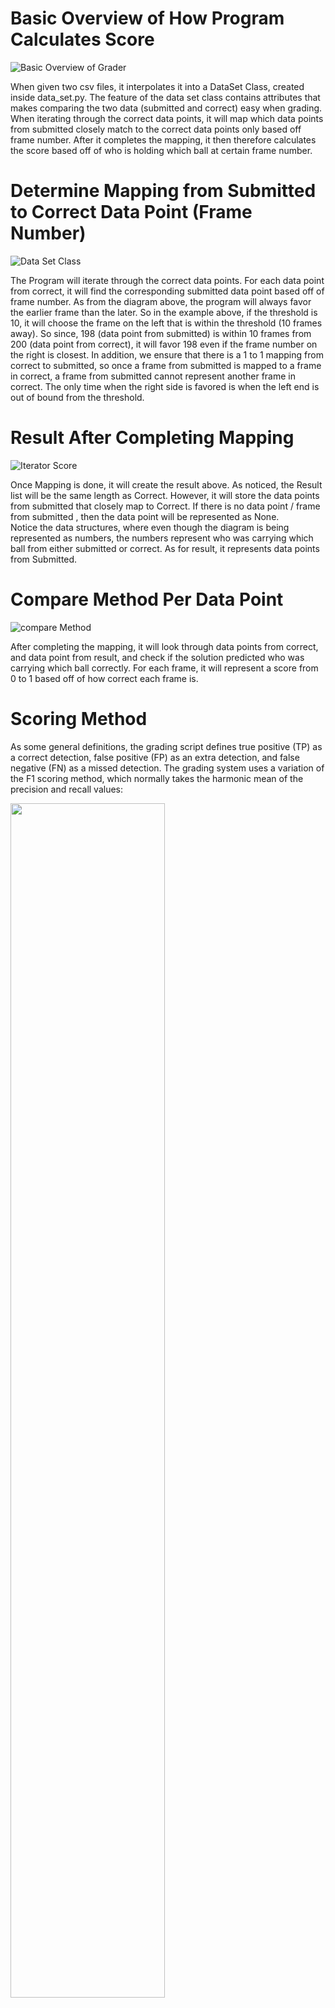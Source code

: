# Basic Overview of How Program Calculates Score
![Basic Overview of Grader](../pictures/basic_overview_of_grader.png)

When given two csv files, it interpolates it into a DataSet Class, created inside data_set.py.
The feature of the data set class contains attributes that makes comparing the two data (submitted and correct)
easy when grading. When iterating through the correct data points, it will map which data points from submitted
closely match to the correct data points only based off frame number. After it completes the mapping, it then therefore
calculates the score based off of who is holding which ball at certain frame number.

# Determine Mapping from Submitted to Correct Data Point (Frame Number)
![Data Set Class](../pictures/data_set_class.png)

The Program will iterate through the correct data points. For each data point from correct, it will find the 
corresponding submitted data point based off of frame number. As from the diagram above, the program will always
favor the earlier frame than the later. So in the example above, if the threshold is 10, it will choose the frame on the
left that is within the threshold (10 frames away). So since, 198 (data point from submitted) is within 10 frames from 200 
(data point from correct), it will favor 198 even if the frame number on the right is closest. In addition, we ensure 
that there is a 1 to 1 mapping from correct to submitted, so once a frame from submitted is mapped to a frame in correct,
a frame from submitted cannot represent another frame in correct. The only time when the right side is favored is when 
the left end is out of bound from the threshold.

# Result After Completing Mapping
![Iterator Score](../pictures/iterator_score.png)

Once Mapping is done, it will create the result above. As noticed, the Result list will be the same length as Correct. 
However, it will store the data points from submitted that closely map to Correct. 
If there is no data point / frame from submitted , then the data point will be represented as None.  
Notice the data structures, where even though the diagram is being represented as numbers, the numbers 
represent who was carrying which ball from either submitted or correct. As for result, it represents data points from
Submitted. 


# Compare Method Per Data Point
![compare Method](../pictures/compare_method.png)

After completing the mapping, it will look through data points from correct, and data point from result, and check
if the solution predicted who was carrying which ball correctly. For each frame, it will represent a score from 0 to 1
based off of how correct each frame is. 

# Scoring Method

As some general definitions, the grading script defines true positive (TP) as a correct detection, false positive (FP) as an extra detection, and false negative (FN) as a missed detection. The grading system uses a variation of the F1 scoring method, which normally takes the harmonic mean of the precision and recall values:

<img src=../pictures/F1_scoring.png width=70%>

Since precision is represented by TP/(TP + FP), and the recall is represented by TP/(TP + FN), the simplified version of the equation above is TP/(TP + 0.5*(FP + FN)). This is the normal F1 scoring method. However, our true positives are not uniform. This means that the true positive only counts as a correct detection, but there are other attributes within the detection (how many of the ball/person pairs within the frames are detected correctly). Thus, we have a frame score for each true positive, which is calculated by dividing the number of correct ball/person values over the total color change values. The grading script then takes the summation of all frame scores, and sets it as the numerator of the F1 scoring method. Since true positive represents the correct detections, and frame score gives the accuracy within the correct detection, this gives a better evaluation of the score for the entire submission. The final score is calculated as the accuracy value given by F1 divided by the energy from the power meter.

<img src=../pictures/Modified_F1_Scoring.png width=65%>

# Final Score
Final Score = (Accuracy from F1) / (Energy)
